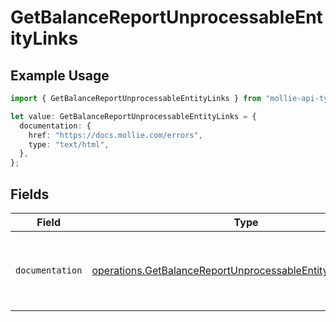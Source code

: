 # GetBalanceReportUnprocessableEntityLinks

## Example Usage

```typescript
import { GetBalanceReportUnprocessableEntityLinks } from "mollie-api-typescript/models/operations";

let value: GetBalanceReportUnprocessableEntityLinks = {
  documentation: {
    href: "https://docs.mollie.com/errors",
    type: "text/html",
  },
};
```

## Fields

| Field                                                                                                                                      | Type                                                                                                                                       | Required                                                                                                                                   | Description                                                                                                                                |
| ------------------------------------------------------------------------------------------------------------------------------------------ | ------------------------------------------------------------------------------------------------------------------------------------------ | ------------------------------------------------------------------------------------------------------------------------------------------ | ------------------------------------------------------------------------------------------------------------------------------------------ |
| `documentation`                                                                                                                            | [operations.GetBalanceReportUnprocessableEntityDocumentation](../../models/operations/getbalancereportunprocessableentitydocumentation.md) | :heavy_check_mark:                                                                                                                         | The URL to the generic Mollie API error handling guide.                                                                                    |